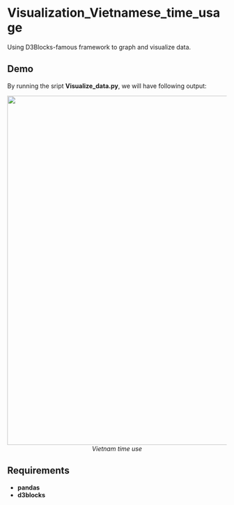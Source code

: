 # Visualization_Vietnamese_time_usage
Using D3Blocks-famous framework to graph and visualize data.

## Demo
By running the sript **Visualize_data.py**, we will have following output:
<p align="center">
  <img src="demo.gif" width=800><br/>
  <i>Vietnam time use</i>
</p>

## Requirements

* **pandas**
* **d3blocks** 
